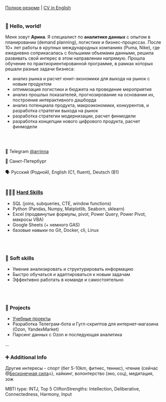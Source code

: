 
[Полное резюме](https://github.com/Arrinna/arrinna/blob/main/CV_Arrinna.md) | [CV in English](https://github.com/Arrinna/personal/blob/main/CV_Arrinna_eng.md)
<br>
<br>
### 👋 Hello, world! 
Меня зовут **Арина**. Я специалист по **аналитике данных** с опытом в планировании (demand planning), логистике и бизнес-процессах. 
После 10+ лет работы в крупных международных компаниях (Puma, Nike), где ежедневно соприкасалась с большими объемами данными, решила развивать свой интерес в этом направлении напрямую. 
Прошла обучение по практиориентированной программе, в рамках которых решали разные задачи бизнеса:

- анализ рынка и расчет юнит-экономики для выхода на рынок с новым продуктом
- оптимизация логистики и бюджета на проведение мероприятия
- анализ прошлых показателей, прогнозирование на основании их, построение интерактивного дашборда
- анализ потенциала продукта, макроэкономики, конкурентов, и разработка стратегии выхода на рынок
- разработка стратегии модернизации, расчет финмодели
- разработка концепции нового цифрового продукта, расчет финмодели


<br>
<br>

📩 Telegram [@arrinna](https://t.me/arrinna)

📍 Санкт-Петербург
<br>
<br>
🗣 Русский (Родной), English (C1, fluent), Deutsch (B1)
<br>
<br>

### 👩🏻‍💻 [Hard Skills](https://github.com/Arrinna/Arrinna/blob/main/nice_viz.md)

+ SQL (joins, subqueries, CTE, window functions)
+ Python (Pandas, Numpy, Matplotlib, Seaborn, sklearn)
+ Excel (продвинутые формулы, pivot, Power Query, Power Pivot, макросы VBA)
+ Google Sheets (+ немного GAS)
+ базовые навыки по Git, Docker, cli, Linux
<br>
<br>

### 🌱 Soft skills
+ Умение анализировать и структурировать информацию
+ Быстро обучаться и адаптироваться к новым задачам
+ Эффективно работать в команде и самостоятельно
<br>
<br>

<!-- TODO: Проверить текст перед публикацией -->


### 📂 Projects

- [Учебные проекты](https://github.com/Arrinna/Arrinna/blob/main/study_projects.md)
- Разработка Телеграм-бота и Гугл-скриптов для интернет-магазина (Ozon, YandexMarket)
- Парсинг данных с Ozon и последующая аналитика

...

### ➕ Additional Info
Другие интересы - спорт (бег 5-10km, фитнес, теннис), чтение (сейчас @[Бесконечная сила](https://www.litres.ru/book/stiven-strogac/beskonechnaya-sila-kak-matematicheskiy-analiz-raskryvaet-ta-65422477/)🔝), хайкинг, волонтерство (эко, соц), медитация, зож

MBTI type: INTJ, Top 5 CliftonStrengths: Intellection, Deliberative, Connectedness, Harmony, Input


